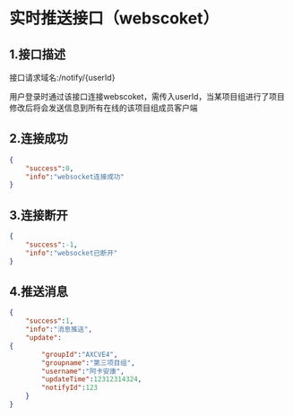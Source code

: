 # 实时推送接口（webscoket）

## 1.接口描述

接口请求域名:/notify/{userId}

用户登录时通过该接口连接webscoket，需传入userId，当某项目组进行了项目修改后将会发送信息到所有在线的该项目组成员客户端

## 2.连接成功

```json
{
    "success":0,
    "info":"websocket连接成功"
}
```

## 3.连接断开

```json
{
    "success":-1,
    "info":"websocket已断开"
}
```

## 4.推送消息

```json
{
    "success":1,
    "info":"消息推送",
    "update":
{
        "groupId":"AXCVE4",
        "groupname":"第三项目组",
        "username":"阿卡安康",
        "updateTime":12312314324,
        "notifyId":123
    }
}
```
